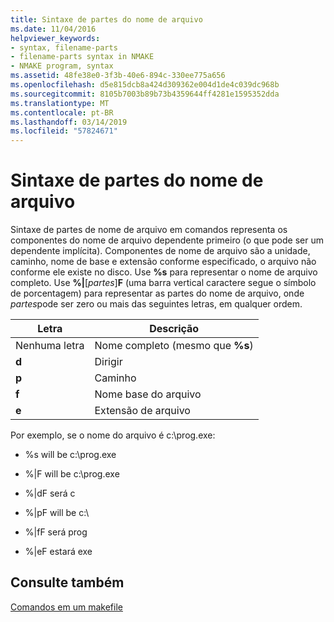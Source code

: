 ```yaml
---
title: Sintaxe de partes do nome de arquivo
ms.date: 11/04/2016
helpviewer_keywords:
- syntax, filename-parts
- filename-parts syntax in NMAKE
- NMAKE program, syntax
ms.assetid: 48fe38e0-3f3b-40e6-894c-330ee775a656
ms.openlocfilehash: d5e815dcb8a424d309362e004d1de4c039dc968b
ms.sourcegitcommit: 8105b7003b89b73b4359644ff4281e1595352dda
ms.translationtype: MT
ms.contentlocale: pt-BR
ms.lasthandoff: 03/14/2019
ms.locfileid: "57824671"
---
```

# <a name="filename-parts-syntax"></a>Sintaxe de partes do nome de arquivo

Sintaxe de partes de nome de arquivo em comandos representa os componentes do nome de arquivo dependente primeiro (o que pode ser um dependente implícita). Componentes de nome de arquivo são a unidade, caminho, nome de base e extensão conforme especificado, o arquivo não conforme ele existe no disco. Use **%s** para representar o nome de arquivo completo. Use **%&#124;**[*partes*]**F** (uma barra vertical caractere segue o símbolo de porcentagem) para representar as partes do nome de arquivo, onde *partes*pode ser zero ou mais das seguintes letras, em qualquer ordem.

|Letra|Descrição|
|------------|-----------------|
|Nenhuma letra|Nome completo (mesmo que **%s**)|
|**d**|Dirigir|
|**p**|Caminho|
|**f**|Nome base do arquivo|
|**e**|Extensão de arquivo|

Por exemplo, se o nome do arquivo é c:\prog.exe:

- %s will be c:\prog.exe

- %&#124;F will be c:\prog.exe

- %&#124;dF será c

- %&#124;pF will be c:\

- %&#124;fF será prog

- %&#124;eF estará exe

## <a name="see-also"></a>Consulte também

[Comandos em um makefile](commands-in-a-makefile.md)
